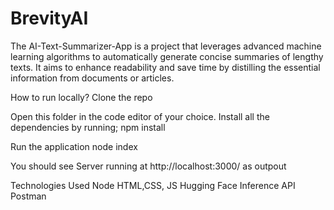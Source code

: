 # BrevityAI
The AI-Text-Summarizer-App is a project that leverages advanced machine learning algorithms to automatically generate concise summaries of lengthy texts. It aims to enhance readability and save time by distilling the essential information from documents or articles.

How to run locally?
Clone the repo

Open this folder in the code editor of your choice.
Install all the dependencies by running;
npm install

Run the application
node index

You should see Server running at http://localhost:3000/ as outpout


Technologies Used
Node
HTML,CSS, JS
Hugging Face Inference API
Postman
